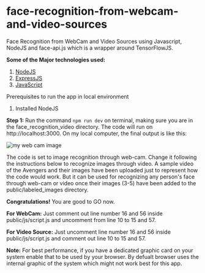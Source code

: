 # face-recognition-from-webcam-and-video-sources
Face Recognition from WebCam and Video Sources using Javascript, NodeJS and face-api.js which is a wrapper around TensorFlowJS.

<b>Some of the Major technologies used:</b>
1. <a href="https://nodejs.org/" target="_blank">NodeJS</a>
2. <a href="https://expressjs.com/" target="_blank">ExpressJS</a>
3. <a href="https://javascript.info/" target="_blank">JavaScript</a>



Prerequisites to run the app in local environment
1. Installed NodeJS


<b>Step 1:</b>
Run the command ``` npm run dev ``` on terminal, making sure you are in the face_recognition_video directory. The code will run on http://localhost:3000. 
On my local computer, the final output is like this:


![my web cam image](https://github.com/maggike/Face-recognition-through-web-cam/assets/140755916/f82b375e-db6c-4ab4-8e36-ede2efc1ccc7)



The code is set to image recognition through web-cam. Change it following the instructions below to recognize images through video. A sample video of the Avengers and their images have been uploaded just to represent how the code would work. But it can be used for recognizing any person's face through web-cam or video once their images (3-5) have been added to the public/labeled_images directory.

<b>Congratulations!</b> You are good to GO now.

<b>For WebCam:</b>
Just comment out line number 16 and 56 inside public/js/script.js and uncomment from line 10 to 15 and 57.

<b>For Video Source:</b>
Just uncomment line number 16 and 56 inside public/js/script.js and comment out line 10 to 15 and 57.

<b>Note:</b>
For best performance, if you have a dedicated graphic card on your system enable that to be used by your browser. By defualt browser uses the internal graphic of the system which might not work best for this app.






